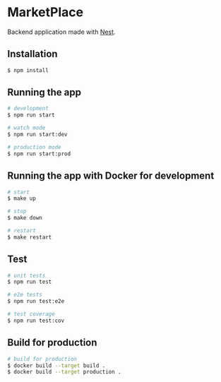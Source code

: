 # MarketPlace

Backend application made with [Nest](https://github.com/nestjs/nest).

## Installation

```bash
$ npm install
```

## Running the app

```bash
# development
$ npm run start

# watch mode
$ npm run start:dev

# production mode
$ npm run start:prod
```

## Running the app with Docker for development

```bash
# start
$ make up

# stop
$ make down

# restart
$ make restart
```

## Test

```bash
# unit tests
$ npm run test

# e2e tests
$ npm run test:e2e

# test coverage
$ npm run test:cov
```

## Build for production

```bash
# build for production
$ docker build --target	build .
$ docker build --target	production .
```
